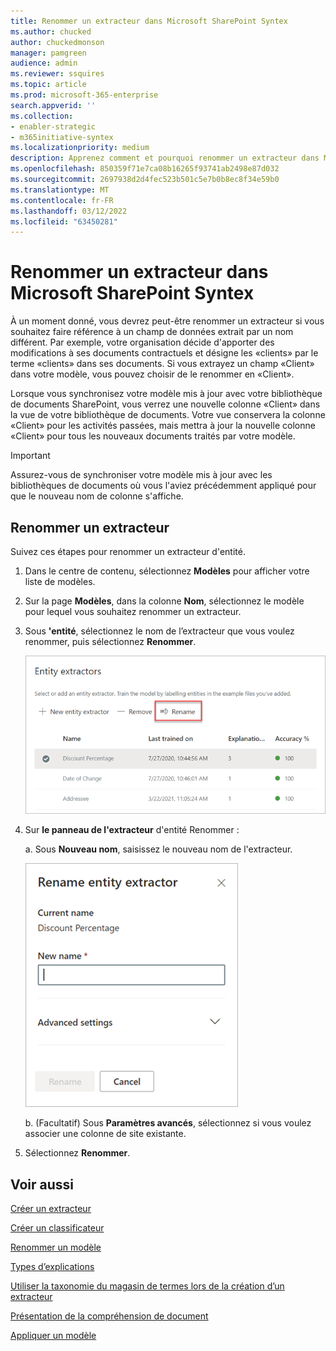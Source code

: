 ```yaml
---
title: Renommer un extracteur dans Microsoft SharePoint Syntex
ms.author: chucked
author: chuckedmonson
manager: pamgreen
audience: admin
ms.reviewer: ssquires
ms.topic: article
ms.prod: microsoft-365-enterprise
search.appverid: ''
ms.collection:
- enabler-strategic
- m365initiative-syntex
ms.localizationpriority: medium
description: Apprenez comment et pourquoi renommer un extracteur dans Microsoft SharePoint Syntex.
ms.openlocfilehash: 850359f71e7ca08b16265f93741ab2498e87d032
ms.sourcegitcommit: 2697938d2d4fec523b501c5e7b0b8ec8f34e59b0
ms.translationtype: MT
ms.contentlocale: fr-FR
ms.lasthandoff: 03/12/2022
ms.locfileid: "63450281"
---
```

# <a name="rename-an-extractor-in-microsoft-sharepoint-syntex"></a>Renommer un extracteur dans Microsoft SharePoint Syntex

À un moment donné, vous devrez peut-être renommer un extracteur si vous souhaitez faire référence à un champ de données extrait par un nom différent. Par exemple, votre organisation décide d'apporter des modifications à ses documents contractuels et désigne les «clients» par le terme «clients» dans ses documents. Si vous extrayez un champ «Client» dans votre modèle, vous pouvez choisir de le renommer en «Client».

Lorsque vous synchronisez votre modèle mis à jour avec votre bibliothèque de documents SharePoint, vous verrez une nouvelle colonne «Client» dans la vue de votre bibliothèque de documents. Votre vue conservera la colonne «Client» pour les activités passées, mais mettra à jour la nouvelle colonne «Client» pour tous les nouveaux documents traités par votre modèle. 

> [!IMPORTANT]
>  Assurez-vous de synchroniser votre modèle mis à jour avec les bibliothèques de documents où vous l'aviez précédemment appliqué pour que le nouveau nom de colonne s'affiche. 

## <a name="rename-an-extractor"></a>Renommer un extracteur

Suivez ces étapes pour renommer un extracteur d'entité.

1. Dans le centre de contenu, sélectionnez **Modèles** pour afficher votre liste de modèles.

2. Sur la page **Modèles**, dans la colonne **Nom**, sélectionnez le modèle pour lequel vous souhaitez renommer un extracteur.

3. Sous **'entité**, sélectionnez le nom de l’extracteur que vous voulez renommer, puis sélectionnez **Renommer**.

    ![Capture d'écran de la section Extracteurs d'entités montrant un extracteur sélectionné avec l'option Renommer en surbrillance.](../media/content-understanding/entity-extractor-rename.png) 

4. Sur **le panneau de l'extracteur** d'entité Renommer :

   a. Sous **Nouveau nom**, saisissez le nouveau nom de l'extracteur.

    ![Capture d'écran montrant le panneau de l'extracteur d'entités.](../media/content-understanding/rename-entity-extractor-panel.png) 

   b. (Facultatif) Sous **Paramètres avancés**, sélectionnez si vous voulez associer une colonne de site existante.

5. Sélectionnez **Renommer**.

## <a name="see-also"></a>Voir aussi
[Créer un extracteur](create-an-extractor.md)

[Créer un classificateur](create-a-classifier.md)

[Renommer un modèle](rename-a-model.md)

[Types d’explications](explanation-types-overview.md)

[Utiliser la taxonomie du magasin de termes lors de la création d’un extracteur](leverage-term-store-taxonomy.md)

[Présentation de la compréhension de document](document-understanding-overview.md)

[Appliquer un modèle](apply-a-model.md) 
